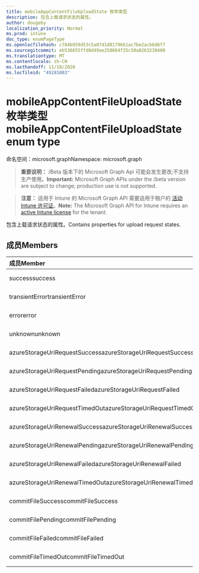 ```yaml
---
title: mobileAppContentFileUploadState 枚举类型
description: 包含上载请求状态的属性。
author: dougeby
localization_priority: Normal
ms.prod: intune
doc_type: enumPageType
ms.openlocfilehash: c784b959d53c5a07d1d81796b1ac7be2acb8d6f7
ms.sourcegitcommit: eb536655ffd8d49ae258664f35c50a8263238400
ms.translationtype: MT
ms.contentlocale: zh-CN
ms.lasthandoff: 11/18/2020
ms.locfileid: "49281003"
---
```

# <a name="mobileappcontentfileuploadstate-enum-type"></a><span data-ttu-id="5252e-103">mobileAppContentFileUploadState 枚举类型</span><span class="sxs-lookup"><span data-stu-id="5252e-103">mobileAppContentFileUploadState enum type</span></span>

<span data-ttu-id="5252e-104">命名空间：microsoft.graph</span><span class="sxs-lookup"><span data-stu-id="5252e-104">Namespace: microsoft.graph</span></span>

> <span data-ttu-id="5252e-105">**重要说明：** /Beta 版本下的 Microsoft Graph Api 可能会发生更改;不支持生产使用。</span><span class="sxs-lookup"><span data-stu-id="5252e-105">**Important:** Microsoft Graph APIs under the /beta version are subject to change; production use is not supported.</span></span>

> <span data-ttu-id="5252e-106">**注意：** 适用于 Intune 的 Microsoft Graph API 需要适用于租户的 [活动 Intune 许可证](https://go.microsoft.com/fwlink/?linkid=839381)。</span><span class="sxs-lookup"><span data-stu-id="5252e-106">**Note:** The Microsoft Graph API for Intune requires an [active Intune license](https://go.microsoft.com/fwlink/?linkid=839381) for the tenant.</span></span>

<span data-ttu-id="5252e-107">包含上载请求状态的属性。</span><span class="sxs-lookup"><span data-stu-id="5252e-107">Contains properties for upload request states.</span></span>

## <a name="members"></a><span data-ttu-id="5252e-108">成员</span><span class="sxs-lookup"><span data-stu-id="5252e-108">Members</span></span>
|<span data-ttu-id="5252e-109">成员</span><span class="sxs-lookup"><span data-stu-id="5252e-109">Member</span></span>|<span data-ttu-id="5252e-110">值</span><span class="sxs-lookup"><span data-stu-id="5252e-110">Value</span></span>|<span data-ttu-id="5252e-111">Description</span><span class="sxs-lookup"><span data-stu-id="5252e-111">Description</span></span>|
|:---|:---|:---|
|<span data-ttu-id="5252e-112">success</span><span class="sxs-lookup"><span data-stu-id="5252e-112">success</span></span>|<span data-ttu-id="5252e-113">0</span><span class="sxs-lookup"><span data-stu-id="5252e-113">0</span></span>|<span data-ttu-id="5252e-114">尚未记录</span><span class="sxs-lookup"><span data-stu-id="5252e-114">Not yet documented</span></span>|
|<span data-ttu-id="5252e-115">transientError</span><span class="sxs-lookup"><span data-stu-id="5252e-115">transientError</span></span>|<span data-ttu-id="5252e-116">1</span><span class="sxs-lookup"><span data-stu-id="5252e-116">1</span></span>|<span data-ttu-id="5252e-117">尚未记录</span><span class="sxs-lookup"><span data-stu-id="5252e-117">Not yet documented</span></span>|
|<span data-ttu-id="5252e-118">error</span><span class="sxs-lookup"><span data-stu-id="5252e-118">error</span></span>|<span data-ttu-id="5252e-119">双面</span><span class="sxs-lookup"><span data-stu-id="5252e-119">2</span></span>|<span data-ttu-id="5252e-120">尚未记录</span><span class="sxs-lookup"><span data-stu-id="5252e-120">Not yet documented</span></span>|
|<span data-ttu-id="5252e-121">unknown</span><span class="sxs-lookup"><span data-stu-id="5252e-121">unknown</span></span>|<span data-ttu-id="5252e-122">第三章</span><span class="sxs-lookup"><span data-stu-id="5252e-122">3</span></span>|<span data-ttu-id="5252e-123">尚未记录</span><span class="sxs-lookup"><span data-stu-id="5252e-123">Not yet documented</span></span>|
|<span data-ttu-id="5252e-124">azureStorageUriRequestSuccess</span><span class="sxs-lookup"><span data-stu-id="5252e-124">azureStorageUriRequestSuccess</span></span>|<span data-ttu-id="5252e-125">100</span><span class="sxs-lookup"><span data-stu-id="5252e-125">100</span></span>|<span data-ttu-id="5252e-126">尚未记录</span><span class="sxs-lookup"><span data-stu-id="5252e-126">Not yet documented</span></span>|
|<span data-ttu-id="5252e-127">azureStorageUriRequestPending</span><span class="sxs-lookup"><span data-stu-id="5252e-127">azureStorageUriRequestPending</span></span>|<span data-ttu-id="5252e-128">101</span><span class="sxs-lookup"><span data-stu-id="5252e-128">101</span></span>|<span data-ttu-id="5252e-129">尚未记录</span><span class="sxs-lookup"><span data-stu-id="5252e-129">Not yet documented</span></span>|
|<span data-ttu-id="5252e-130">azureStorageUriRequestFailed</span><span class="sxs-lookup"><span data-stu-id="5252e-130">azureStorageUriRequestFailed</span></span>|<span data-ttu-id="5252e-131">102</span><span class="sxs-lookup"><span data-stu-id="5252e-131">102</span></span>|<span data-ttu-id="5252e-132">尚未记录</span><span class="sxs-lookup"><span data-stu-id="5252e-132">Not yet documented</span></span>|
|<span data-ttu-id="5252e-133">azureStorageUriRequestTimedOut</span><span class="sxs-lookup"><span data-stu-id="5252e-133">azureStorageUriRequestTimedOut</span></span>|<span data-ttu-id="5252e-134">103</span><span class="sxs-lookup"><span data-stu-id="5252e-134">103</span></span>|<span data-ttu-id="5252e-135">尚未记录</span><span class="sxs-lookup"><span data-stu-id="5252e-135">Not yet documented</span></span>|
|<span data-ttu-id="5252e-136">azureStorageUriRenewalSuccess</span><span class="sxs-lookup"><span data-stu-id="5252e-136">azureStorageUriRenewalSuccess</span></span>|<span data-ttu-id="5252e-137">200</span><span class="sxs-lookup"><span data-stu-id="5252e-137">200</span></span>|<span data-ttu-id="5252e-138">尚未记录</span><span class="sxs-lookup"><span data-stu-id="5252e-138">Not yet documented</span></span>|
|<span data-ttu-id="5252e-139">azureStorageUriRenewalPending</span><span class="sxs-lookup"><span data-stu-id="5252e-139">azureStorageUriRenewalPending</span></span>|<span data-ttu-id="5252e-140">201</span><span class="sxs-lookup"><span data-stu-id="5252e-140">201</span></span>|<span data-ttu-id="5252e-141">尚未记录</span><span class="sxs-lookup"><span data-stu-id="5252e-141">Not yet documented</span></span>|
|<span data-ttu-id="5252e-142">azureStorageUriRenewalFailed</span><span class="sxs-lookup"><span data-stu-id="5252e-142">azureStorageUriRenewalFailed</span></span>|<span data-ttu-id="5252e-143">202</span><span class="sxs-lookup"><span data-stu-id="5252e-143">202</span></span>|<span data-ttu-id="5252e-144">尚未记录</span><span class="sxs-lookup"><span data-stu-id="5252e-144">Not yet documented</span></span>|
|<span data-ttu-id="5252e-145">azureStorageUriRenewalTimedOut</span><span class="sxs-lookup"><span data-stu-id="5252e-145">azureStorageUriRenewalTimedOut</span></span>|<span data-ttu-id="5252e-146">203</span><span class="sxs-lookup"><span data-stu-id="5252e-146">203</span></span>|<span data-ttu-id="5252e-147">尚未记录</span><span class="sxs-lookup"><span data-stu-id="5252e-147">Not yet documented</span></span>|
|<span data-ttu-id="5252e-148">commitFileSuccess</span><span class="sxs-lookup"><span data-stu-id="5252e-148">commitFileSuccess</span></span>|<span data-ttu-id="5252e-149">300</span><span class="sxs-lookup"><span data-stu-id="5252e-149">300</span></span>|<span data-ttu-id="5252e-150">尚未记录</span><span class="sxs-lookup"><span data-stu-id="5252e-150">Not yet documented</span></span>|
|<span data-ttu-id="5252e-151">commitFilePending</span><span class="sxs-lookup"><span data-stu-id="5252e-151">commitFilePending</span></span>|<span data-ttu-id="5252e-152">301</span><span class="sxs-lookup"><span data-stu-id="5252e-152">301</span></span>|<span data-ttu-id="5252e-153">尚未记录</span><span class="sxs-lookup"><span data-stu-id="5252e-153">Not yet documented</span></span>|
|<span data-ttu-id="5252e-154">commitFileFailed</span><span class="sxs-lookup"><span data-stu-id="5252e-154">commitFileFailed</span></span>|<span data-ttu-id="5252e-155">302</span><span class="sxs-lookup"><span data-stu-id="5252e-155">302</span></span>|<span data-ttu-id="5252e-156">尚未记录</span><span class="sxs-lookup"><span data-stu-id="5252e-156">Not yet documented</span></span>|
|<span data-ttu-id="5252e-157">commitFileTimedOut</span><span class="sxs-lookup"><span data-stu-id="5252e-157">commitFileTimedOut</span></span>|<span data-ttu-id="5252e-158">303</span><span class="sxs-lookup"><span data-stu-id="5252e-158">303</span></span>|<span data-ttu-id="5252e-159">尚未记录</span><span class="sxs-lookup"><span data-stu-id="5252e-159">Not yet documented</span></span>|




